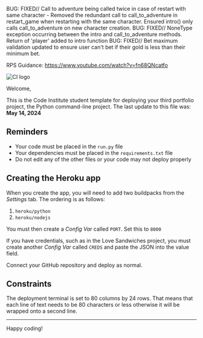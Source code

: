 BUG: FIXED// Call to adventure being called twice in case of restart with same character - Removed the redundant call to call_to_adventure in restart_game when restarting with the same character. Ensured intro() only calls call_to_adventure on new character creation.
BUG: FIXED// NoneType exception occurring between the intro and call_to_adventure methods. Return of 'player' added to intro function
BUG: FIXED// Bet maximum validation updated to ensure user can't bet if their gold is less than their minimum bet.

RPS Guidance: https://www.youtube.com/watch?v=fn68QNcatfo

![CI logo](https://codeinstitute.s3.amazonaws.com/fullstack/ci_logo_small.png)

Welcome,

This is the Code Institute student template for deploying your third portfolio project, the Python command-line project. The last update to this file was: **May 14, 2024**

## Reminders

- Your code must be placed in the `run.py` file
- Your dependencies must be placed in the `requirements.txt` file
- Do not edit any of the other files or your code may not deploy properly

## Creating the Heroku app

When you create the app, you will need to add two buildpacks from the _Settings_ tab. The ordering is as follows:

1. `heroku/python`
2. `heroku/nodejs`

You must then create a _Config Var_ called `PORT`. Set this to `8000`

If you have credentials, such as in the Love Sandwiches project, you must create another _Config Var_ called `CREDS` and paste the JSON into the value field.

Connect your GitHub repository and deploy as normal.

## Constraints

The deployment terminal is set to 80 columns by 24 rows. That means that each line of text needs to be 80 characters or less otherwise it will be wrapped onto a second line.

---

Happy coding!

